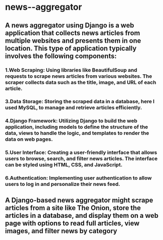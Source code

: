 # news--aggregator 
## A news aggregator using Django is a web application that collects news articles from multiple websites and presents them in one location. This type of application typically involves the following components:

### 1.Web Scraping: Using libraries like BeautifulSoup and requests to scrape news articles from various websites. The scraper collects data such as the title, image, and URL of each article.

### 3.Data Storage: Storing the scraped data in a database, here I used MySQL, to manage and retrieve articles efficiently.

### 4.Django Framework: Utilizing Django to build the web application, including models to define the structure of the data, views to handle the logic, and templates to render the data on web pages.

### 5.User Interface: Creating a user-friendly interface that allows users to browse, search, and filter news articles. The interface can be styled using HTML, CSS, and JavaScript.

### 6.Authentication: Implementing user authentication to allow users to log in and personalize their news feed.
## A Django-based news aggregator might scrape articles from a site like The Onion, store the articles in a database, and display them on a web page with options to read full articles, view images, and filter news by category
